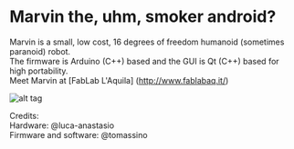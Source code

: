 # Marvin the, uhm, smoker android?

Marvin is a small, low cost, 16 degrees of freedom humanoid (sometimes paranoid) robot.
<br>The firmware is Arduino (C++) based and the GUI is Qt (C++) based for high portability.
<br>Meet Marvin at [FabLab L'Aquila] (http://www.fablabaq.it/)

![alt tag](https://raw.githubusercontent.com/FabLabAQ/SequencerGUI/master/12006334_481603978686747_6313678487329139994_n.jpg)

Credits:
<br>Hardware: @luca-anastasio
<br>Firmware and software: @tomassino
